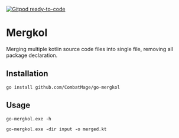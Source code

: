 [![Gitpod ready-to-code](https://img.shields.io/badge/Gitpod-ready--to--code-blue?logo=gitpod)](https://gitpod.io/#https://github.com/EricNeid/go-mergkol)

# Mergkol

Merging multiple kotlin source code files into single file, removing all package declaration.

## Installation

`go install github.com/CombatMage/go-mergkol`

## Usage

`go-mergkol.exe -h`

`go-mergkol.exe -dir input -o merged.kt`
